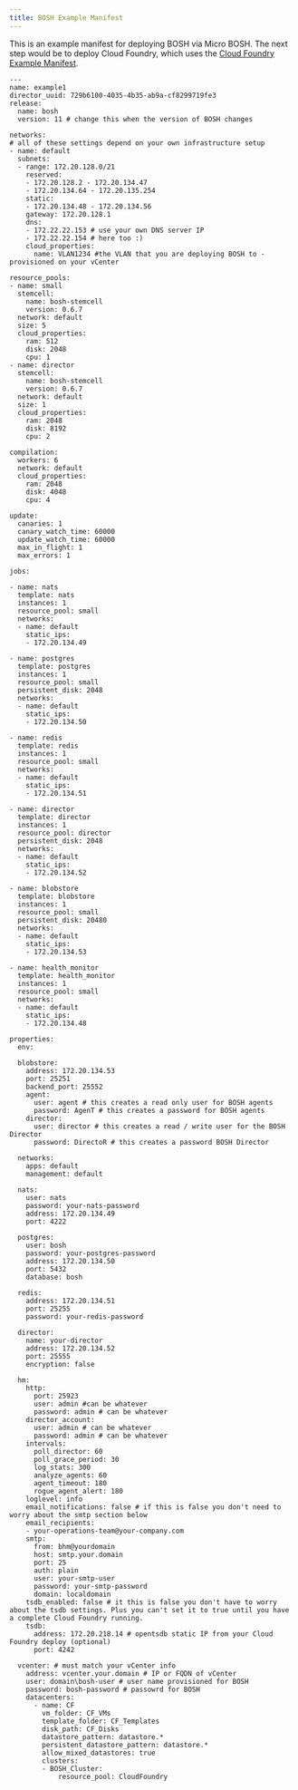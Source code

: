 ```yaml
---
title: BOSH Example Manifest
---
```


This is an example manifest for deploying BOSH via Micro BOSH. The next step would be to deploy Cloud Foundry, which uses the [Cloud Foundry Example Manifest](./cloud-foundry-example-manifest.html).

    ---
    name: example1
    director_uuid: 729b6100-4035-4b35-ab9a-cf8299719fe3
    release:
      name: bosh
      version: 11 # change this when the version of BOSH changes

    networks:
    # all of these settings depend on your own infrastructure setup
    - name: default
      subnets:
      - range: 172.20.128.0/21
        reserved:
        - 172.20.128.2 - 172.20.134.47
        - 172.20.134.64 - 172.20.135.254
        static:
        - 172.20.134.48 - 172.20.134.56
        gateway: 172.20.128.1
        dns:
        - 172.22.22.153 # use your own DNS server IP
        - 172.22.22.154 # here too :)
        cloud_properties:
          name: VLAN1234 #the VLAN that you are deploying BOSH to - provisioned on your vCenter

    resource_pools:
    - name: small
      stemcell:
        name: bosh-stemcell
        version: 0.6.7
      network: default
      size: 5
      cloud_properties:
        ram: 512
        disk: 2048
        cpu: 1
    - name: director
      stemcell:
        name: bosh-stemcell
        version: 0.6.7
      network: default
      size: 1
      cloud_properties:
        ram: 2048
        disk: 8192
        cpu: 2

    compilation:
      workers: 6
      network: default
      cloud_properties:
        ram: 2048
        disk: 4048
        cpu: 4

    update:
      canaries: 1
      canary_watch_time: 60000
      update_watch_time: 60000
      max_in_flight: 1
      max_errors: 1

    jobs:

    - name: nats
      template: nats
      instances: 1
      resource_pool: small
      networks:
      - name: default
        static_ips:
        - 172.20.134.49

    - name: postgres
      template: postgres
      instances: 1
      resource_pool: small
      persistent_disk: 2048
      networks:
      - name: default
        static_ips:
        - 172.20.134.50

    - name: redis
      template: redis
      instances: 1
      resource_pool: small
      networks:
      - name: default
        static_ips:
        - 172.20.134.51

    - name: director
      template: director
      instances: 1
      resource_pool: director
      persistent_disk: 2048
      networks:
      - name: default
        static_ips:
        - 172.20.134.52

    - name: blobstore
      template: blobstore
      instances: 1
      resource_pool: small
      persistent_disk: 20480
      networks:
      - name: default
        static_ips:
        - 172.20.134.53

    - name: health_monitor
      template: health_monitor
      instances: 1
      resource_pool: small
      networks:
      - name: default
        static_ips:
        - 172.20.134.48

    properties:
      env:

      blobstore:
        address: 172.20.134.53
        port: 25251
        backend_port: 25552
        agent:
          user: agent # this creates a read only user for BOSH agents
          password: AgenT # this creates a password for BOSH agents
        director:
          user: director # this creates a read / write user for the BOSH Director
          password: DirectoR # this creates a password BOSH Director

      networks:
        apps: default
        management: default

      nats:
        user: nats
        password: your-nats-password
        address: 172.20.134.49
        port: 4222

      postgres:
        user: bosh
        password: your-postgres-password
        address: 172.20.134.50
        port: 5432
        database: bosh

      redis:
        address: 172.20.134.51
        port: 25255
        password: your-redis-password

      director:
        name: your-director
        address: 172.20.134.52
        port: 25555
        encryption: false

      hm:
        http:
          port: 25923
          user: admin #can be whatever
          password: admin # can be whatever
        director_account:
          user: admin # can be whatever
          password: admin # can be whatever
        intervals:
          poll_director: 60
          poll_grace_period: 30
          log_stats: 300
          analyze_agents: 60
          agent_timeout: 180
          rogue_agent_alert: 180
        loglevel: info
        email_notifications: false # if this is false you don't need to worry about the smtp section below
        email_recipients:
        - your-operations-team@your-company.com
        smtp:
          from: bhm@yourdomain
          host: smtp.your.domain
          port: 25
          auth: plain
          user: your-smtp-user
          password: your-smtp-password
          domain: localdomain
        tsdb_enabled: false # it this is false you don't have to worry about the tsdb settings. Plus you can't set it to true until you have a complete Cloud Foundry running.
        tsdb:
          address: 172.20.218.14 # opentsdb static IP from your Cloud Foundry deploy (optional)
          port: 4242

      vcenter: # must match your vCenter info
        address: vcenter.your.domain # IP or FQDN of vCenter
        user: domain\bosh-user # user name provisioned for BOSH
        password: bosh-password # passowrd for BOSH
        datacenters:
          - name: CF
            vm_folder: CF_VMs
            template_folder: CF_Templates
            disk_path: CF_Disks
            datastore_pattern: datastore.*
            persistent_datastore_pattern: datastore.*
            allow_mixed_datastores: true
            clusters:
            - BOSH_Cluster:
                resource_pool: CloudFoundry
